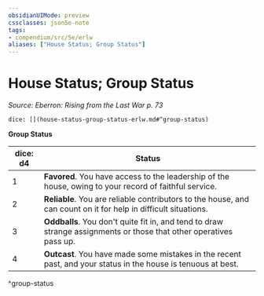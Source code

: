 ```yaml
---
obsidianUIMode: preview
cssclasses: json5e-note
tags:
- compendium/src/5e/erlw
aliases: ["House Status; Group Status"]
---
```

# House Status; Group Status
*Source: Eberron: Rising from the Last War p. 73* 

`dice: [](house-status-group-status-erlw.md#^group-status)`

**Group Status**

| dice: d4 | Status |
|----------|--------|
| 1 | **Favored**. You have access to the leadership of the house, owing to your record of faithful service. |
| 2 | **Reliable**. You are reliable contributors to the house, and can count on it for help in difficult situations. |
| 3 | **Oddballs**. You don't quite fit in, and tend to draw strange assignments or those that other operatives pass up. |
| 4 | **Outcast**. You have made some mistakes in the recent past, and your status in the house is tenuous at best. |
^group-status